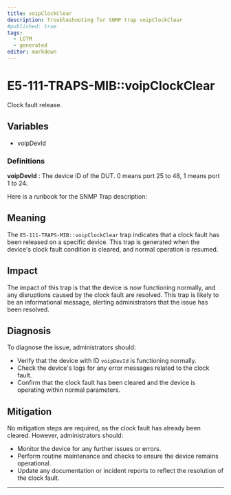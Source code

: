 ```yaml
---
title: voipClockClear
description: Troubleshooting for SNMP trap voipClockClear
#published: true
tags:
  - LGTM
  - generated
editor: markdown
---
```


# E5-111-TRAPS-MIB::voipClockClear 

Clock fault release. 


## Variables


  - voipDevId 

### Definitions 


**voipDevId** 
: The device ID of the DUT. 0 means port 25 to 48, 1 means port 1 to 24. 


Here is a runbook for the SNMP Trap description:

## Meaning

The `E5-111-TRAPS-MIB::voipClockClear` trap indicates that a clock fault has been released on a specific device. This trap is generated when the device's clock fault condition is cleared, and normal operation is resumed.

## Impact

The impact of this trap is that the device is now functioning normally, and any disruptions caused by the clock fault are resolved. This trap is likely to be an informational message, alerting administrators that the issue has been resolved.

## Diagnosis

To diagnose the issue, administrators should:

* Verify that the device with ID `voipDevId` is functioning normally.
* Check the device's logs for any error messages related to the clock fault.
* Confirm that the clock fault has been cleared and the device is operating within normal parameters.

## Mitigation

No mitigation steps are required, as the clock fault has already been cleared. However, administrators should:

* Monitor the device for any further issues or errors.
* Perform routine maintenance and checks to ensure the device remains operational.
* Update any documentation or incident reports to reflect the resolution of the clock fault.
---




